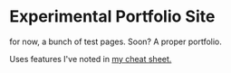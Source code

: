 # Experimental Portfolio Site

for now, a bunch of test pages. Soon? A proper portfolio.

Uses features I've noted in [my cheat sheet.](https://github.com/lunarcloud/modern-web-cheat-sheet/blob/main/cheat-sheet.md)
